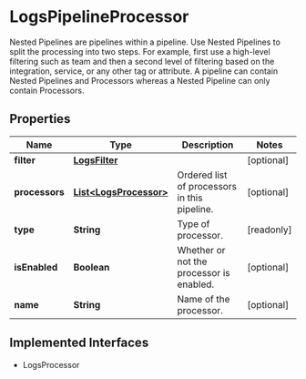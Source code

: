 

# LogsPipelineProcessor

Nested Pipelines are pipelines within a pipeline. Use Nested Pipelines to split the processing into two steps. For example, first use a high-level filtering such as team and then a second level of filtering based on the integration, service, or any other tag or attribute.  A pipeline can contain Nested Pipelines and Processors whereas a Nested Pipeline can only contain Processors.
## Properties

Name | Type | Description | Notes
------------ | ------------- | ------------- | -------------
**filter** | [**LogsFilter**](LogsFilter.md) |  |  [optional]
**processors** | [**List&lt;LogsProcessor&gt;**](LogsProcessor.md) | Ordered list of processors in this pipeline. |  [optional]
**type** | **String** | Type of processor. |  [readonly]
**isEnabled** | **Boolean** | Whether or not the processor is enabled. |  [optional]
**name** | **String** | Name of the processor. |  [optional]


## Implemented Interfaces

* LogsProcessor


